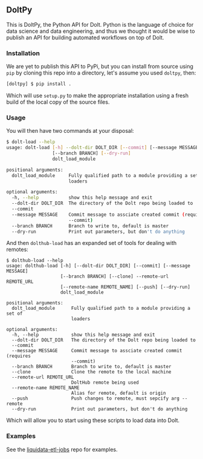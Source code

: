 ## DoltPy
This is DoltPy, the Python API for Dolt. Python is the language of choice for data science and data engineering, and thus we thought it would be wise to publish an API for building automated workflows on top of Dolt. 

### Installation
We are yet to publish this API to PyPi, but you can install from source using `pip` by cloning this repo into a directory, let's assume you used `doltpy`, then:
```bash
[doltpy] $ pip install .
```
Which will use `setup.py` to make the appropriate installation using a fresh build of the local copy of the source files.

### Usage
You will then have two commands at your disposal:
```bash
$ dolt-load --help
usage: dolt-load [-h] --dolt-dir DOLT_DIR [--commit] [--message MESSAGE]
                 [--branch BRANCH] [--dry-run]
                 dolt_load_module

positional arguments:
  dolt_load_module     Fully qualified path to a module providing a set of
                       loaders

optional arguments:
  -h, --help           show this help message and exit
  --dolt-dir DOLT_DIR  The directory of the Dolt repo being loaded to
  --commit
  --message MESSAGE    Commit message to assciate created commit (requires
                       --commit)
  --branch BRANCH      Branch to write to, default is master
  --dry-run            Print out parameters, but don't do anything
```
And then `dolthub-load` has an expanded set of tools for dealing with remotes:
```
$ dolthub-load --help
usage: dolthub-load [-h] [--dolt-dir DOLT_DIR] [--commit] [--message MESSAGE]
                    [--branch BRANCH] [--clone] --remote-url REMOTE_URL
                    [--remote-name REMOTE_NAME] [--push] [--dry-run]
                    dolt_load_module

positional arguments:
  dolt_load_module      Fully qualified path to a module providing a set of
                        loaders

optional arguments:
  -h, --help            show this help message and exit
  --dolt-dir DOLT_DIR   The directory of the Dolt repo being loaded to
  --commit
  --message MESSAGE     Commit message to assciate created commit (requires
                        --commit)
  --branch BRANCH       Branch to write to, default is master
  --clone               Clone the remote to the local machine
  --remote-url REMOTE_URL
                        DoltHub remote being used
  --remote-name REMOTE_NAME
                        Alias for remote, default is origin
  --push                Push changes to remote, must sepcify arg --remote
  --dry-run             Print out parameters, but don't do anything
```
Which will allow you to start using these scripts to load data into Dolt.

### Examples
See the [liquidata-etl-jobs](https://github.com/liquidata-inc/liquidata-etl-jobs) repo for examples.
